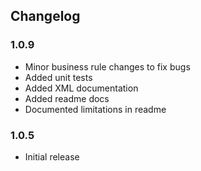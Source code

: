 ## Changelog
### 1.0.9
* Minor business rule changes to fix bugs
* Added unit tests
* Added XML documentation
* Added readme docs
* Documented limitations in readme

### 1.0.5
* Initial release
